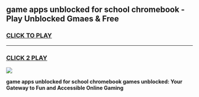 
## game apps unblocked for school chromebook - Play Unblocked Gmaes & Free
<h3>
<a href="https://news.freeplayer.one?title=game_apps_unblocked_for_school_chromebook&ref=23F">CLICK TO PLAY</a></h3>
<hr>

<h3>
<a href="https://news.freeplayer.one?title=game_apps_unblocked_for_school_chromebook&ref=23F">CLICK 2 PLAY</a>
  
</h3>

<a href="https://news.freeplayer.one?title=game_apps_unblocked_for_school_chromebook&ref=23F/"><img src="https://clearcache.store/games.png"></a>


**game apps unblocked for school chromebook games unblocked: Your Gateway to Fun and Accessible Online Gaming**
